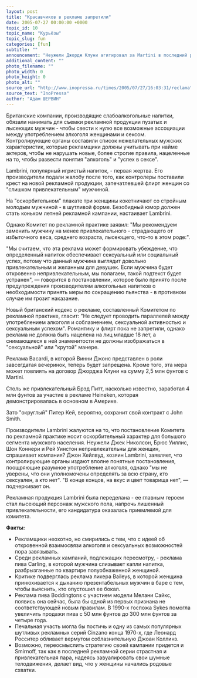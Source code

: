 ```yaml
---
layout: post
title: "Красавчиков в рекламе запретили"
date: 2005-07-27 00:00:00 +0000
topic_id: 10
topic_name: "Курьёзы"
topic_slug: fun
categories: [fun]
subtitle: ""
announcement: "Неужели Джордж Клуни агитировал за Martini в последний раз? Неужели мачо - покорители сердец больше никогда не соблазнят женщин на еще один бокал горячительного зелья?"
additional_content: ""
photo_filename: ""
photo_width: 0
photo_height: 0
photo_alt: ""
source_url: "http://www.inopressa.ru/times/2005/07/27/16:03:31/reclama"
source_text: "InoPressa"
author: "Адам ШЕРВИН"
---
```

Британские компании, производящие слабоалкогольные напитки, обязали нанимать для съемки рекламной продукции пузатых и лысеющих мужчин - чтобы свести к нулю все возможные ассоциации между употреблением алкоголя женщинами и сексом. Контролирующие органы составили список нежелательных мужских характеристик, которые рекламщики должны учитывать при найме актеров, чтобы не нарушать новые, более строгие правила, нацеленные на то, чтобы развести понятия "алкоголь" и "успех в сексе".

Lambrini, популярный игристый напиток, - первая жертва. Его производители подали жалобу после того, как контролеры поставили крест на новой рекламной продукции, запечатлевшей флирт женщин со "слишком привлекательным" мужчиной.

На "оскорбительном" плакате три женщины кокетничают со стройным молодым мужчиной - в шутливой форме. Безобидный юмор должен стать коньком летней рекламной кампании, настаивает Lambrini.

Однако Комитет по рекламной практике заявил: "Мы рекомендуем заменить мужчину на менее привлекательного - страдающего от избыточного веса, среднего возраста, лысеющего, что-то в этом роде:".

"Мы считаем, что эта реклама может формировать убеждение, что определенный напиток обеспечивает сексуальный или социальный успех, потому что данный мужчина выглядит довольно привлекательным и желанным для девушек. Если мужчина будет откровенно непривлекательным, мы полагаем, такой подтекст будет устранен", &mdash; говорится в постановлении, которое было принято после предупреждения производителям алкогольных напитков о необходимости принять меры по сокращению пьянства - в противном случае им грозит наказание.

Новый британский кодекс о рекламе, составленный Комитетом по рекламной практике, гласит: "Не следует проводить параллелей между употреблением алкоголя и соблазнением, сексуальной активностью и сексуальным успехом". Романтику и флирт пока не запретили, однако реклама не должна быть нацелена на лиц младше 18 лет, а снимающиеся в ней знаменитости не должны изображаться в "сексуальной" или "крутой" манере.

Реклама Bacardi, в которой Винни Джонс представлен в роли завсегдатая вечеринок, теперь будет запрещена. Кроме того, эта мера может повлиять на договор Джорджа Клуни на сумму 2,5 млн фунтов с Martini.

Столь же привлекательный Брэд Питт, насколько известно, заработал 4 млн фунтов за участие в рекламе Heineken, которая демонстрировалась в основном в Америке.

Зато "округлый" Питер Кей, вероятно, сохранит свой контракт с John Smith.

Производители Lambrini жалуются на то, что постановление Комитета по рекламной практике носит оскорбительный характер для большого сегмента мужского населения. Неужели Джек Николсон, Брюс Уиллис, Шон Коннери и Рей Уинстон непривлекательны для женщин, спрашивает компания? Джон Хейлвуд, хозяин Lambrini, заявляет, что контролирующие органы издают вполне понятные постановления, поощряющие разумное употребление алкоголя, однако "мы не уверены, что они уполномочены определять за всю страну, кто сексуален, а кто нет". "В конце концов, на вкус и цвет товарища нет", &mdash; подчеркивает он.

Рекламная продукция Lambrini была переделана - ее главным героем стал лысеющий персонаж мужского пола, напрочь лишенный привлекательности, его кандидатура оказалась приемлемой для комитета.

<strong>Факты:</strong>
- Рекламщики неохотно, но смирились с тем, что с идеей об откровенной взаимосвязи алкоголя и сексуальных возможностей пора завязывать.
- Среди рекламных кампаний, подлежащих пересмотру, - реклама пива Carling, в которой мужчина слизывает капли напитка, разбрызганные по квартире полуобнаженной женщиной.
- Критике подверглась реклама ликера Baileys, в которой женщина принюхивается к дыханию презентабельных мужчин в баре с тем, чтобы выяснить, кто опустошил ее бокал.
- Реклама пива Boddingtons с участием модели Мелани Сайкс, появись она сейчас, была бы одной из первых признана не соответствующей новым правилам. В 1990-х госпожа Sykes помогла увеличить продажи пива с 50 млн фунтов до 300 млн фунтов за четыре года. 
- Печальная участь могла бы постичь и одну из самых популярных шутливых рекламных серий Cinzano конца 1970-х, где Леонард Росситер обливает вермутом соблазнительную Джоан Коллинз.
- Возможно, переосмыслить стратегию своей кампании придется и Smirnoff, так как в последней рекламной серии страстная и привлекательная пара, надеясь завуалировать свои шумные телодвижения, делает вид, что у женщины начались родовые схватки.
